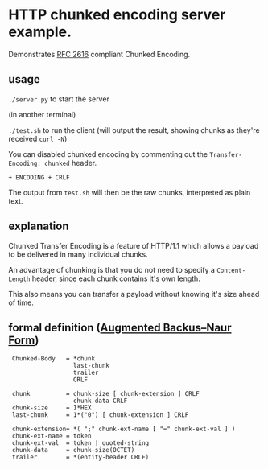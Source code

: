 # HTTP chunked encoding server example.

Demonstrates [RFC 2616](https://tools.ietf.org/html/rfc2616) compliant Chunked Encoding.

## usage

`./server.py` to start the server

(in another terminal)

`./test.sh` to run the client (will output the result, showing chunks as they're received `curl -N`)

You can disabled chunked encoding by commenting out the `Transfer-Encoding: chunked` header. 

`+ ENCODING + CRLF`

The output from `test.sh` will then be the raw chunks, interpreted as plain text.


## explanation

Chunked Transfer Encoding is a feature of HTTP/1.1 which allows a payload to be delivered in many individual chunks.

An advantage of chunking is that you do not need to specify a `Content-Length` header, since each chunk contains it's own length.

This also means you can transfer a payload without knowing it's size ahead of time.

## formal definition ([Augmented Backus–Naur Form](https://en.wikipedia.org/wiki/Augmented_Backus–Naur_Form))

```
 Chunked-Body   = *chunk
                  last-chunk
                  trailer
                  CRLF

 chunk          = chunk-size [ chunk-extension ] CRLF
                  chunk-data CRLF
 chunk-size     = 1*HEX
 last-chunk     = 1*("0") [ chunk-extension ] CRLF

 chunk-extension= *( ";" chunk-ext-name [ "=" chunk-ext-val ] )
 chunk-ext-name = token
 chunk-ext-val  = token | quoted-string
 chunk-data     = chunk-size(OCTET)
 trailer        = *(entity-header CRLF)
```

